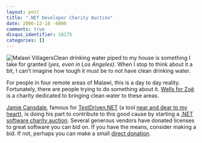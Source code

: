 ```yaml
---
layout: post
title: ".NET Developer Charity Auction"
date: 2006-12-18 -0800
comments: true
disqus_identifier: 18175
categories: []
---
```

![Malawi
Villagers](http://haacked.com/images/haacked_com/WindowsLiveWriter/920309b32670.NETDeveloperCharityAuction_11436/MzuzuSept82006Richard112%5B6%5D.jpg)Clean
drinking water piped to my house is something I take for granted (*yes,
even in Los Angeles)*. When I stop to think about it a bit, I can’t
imagine how tough it must be to not have clean drinking water.

For people in four remote areas of Malawi, this is a day to day reality.
Fortunately, there are people trying to do something about it. [Wells
for Zoë](http://www.wellsforzoe.org/ "The Charity’s Website") is a
charity dedicated to bringing clean water to these areas.

[Jamie
Cansdale](http://weblogs.asp.net/nunitaddin/ "Jamie Cansdale’s Blog"),
famous for [TestDriven.NET](http://testdriven.net/ "TestDriven.NET") (a
tool [near and dear to my
heart](http://haacked.com/archive/2006/12/14/Indulging_My_OCD_Using_TestDriven.NET_With_NCoverExplorer.aspx "Indulging my unit testing OCD")),
is doing his part to contribute to this good cause by starting a [.NET
software charity
auction](http://weblogs.asp.net/nunitaddin/archive/2006/12/14/net-developer-software-charity-auction.aspx "Charity Auction").
Several generous vendors have donated licenses to great software you can
bid on. If you have the means, consider making a bid. If not, perhaps
you can make a small [direct
donation](http://www.wellsforzoe.org/donations.htm "Donation").

